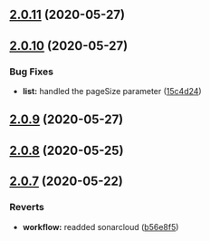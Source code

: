 ## [2.0.11](https://github.com/aerogear/unifiedpush-admin-client/compare/2.0.10...2.0.11) (2020-05-27)



## [2.0.10](https://github.com/aerogear/unifiedpush-admin-client/compare/2.0.9...2.0.10) (2020-05-27)


### Bug Fixes

* **list:** handled the pageSize parameter ([15c4d24](https://github.com/aerogear/unifiedpush-admin-client/commit/15c4d241db9249e2b4d44ed04ec6ada95460a543))



## [2.0.9](https://github.com/aerogear/unifiedpush-admin-client/compare/2.0.8...2.0.9) (2020-05-27)



## [2.0.8](https://github.com/aerogear/unifiedpush-admin-client/compare/2.0.7...2.0.8) (2020-05-25)



## [2.0.7](https://github.com/aerogear/unifiedpush-admin-client/compare/2.0.6...2.0.7) (2020-05-22)


### Reverts

* **workflow:** readded sonarcloud ([b56e8f5](https://github.com/aerogear/unifiedpush-admin-client/commit/b56e8f55d166ceec67cd043927c2b7b8c22e73e8))




